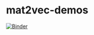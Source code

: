 # mat2vec-demos
[![Binder](https://mybinder.org/badge_logo.svg)](https://mybinder.org/v2/git/https%3A%2F%2Fgithub.com%2Farupakaa%2Fmat2vec-demos.git/HEAD?labpath=mat2vec_rebuild.ipynb)
